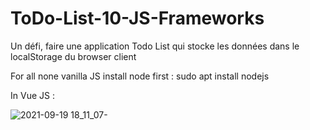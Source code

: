 # ToDo-List-10-JS-Frameworks
Un défi, faire une application Todo List qui stocke les données dans le localStorage du browser client

For all none vanilla JS install node first :  sudo apt install nodejs


In Vue JS :
 
![2021-09-19 18_11_07-](https://user-images.githubusercontent.com/65620947/133934935-6779dfe7-7491-4a21-a2ca-942109ab561a.png)
